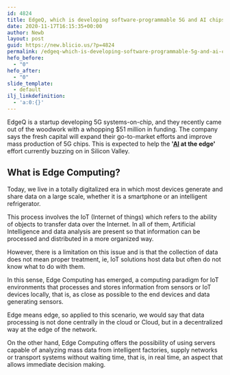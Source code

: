```yaml
---
id: 4824
title: EdgeQ, which is developing software-programmable 5G and AI chips, comes out with $51M in funding
date: 2020-11-17T16:15:35+00:00
author: Newb
layout: post
guid: https://new.blicio.us/?p=4824
permalink: /edgeq-which-is-developing-software-programmable-5g-and-ai-chips-comes-out-with-51m-in-funding/
hefo_before:
  - "0"
hefo_after:
  - "0"
slide_template:
  - default
ilj_linkdefinition:
  - 'a:0:{}'
---
```

EdgeQ is a startup developing 5G systems-on-chip, and they recently came out of the woodwork with a whopping $51 million in funding. The company says the fresh capital will expand their go-to-market efforts and improve mass production of 5G chips. This is expected to help the **'[AI](https://new.blicio.us/why-artificial-intelligence-is-still-not-that-intelligent/) at the edge'** effort currently buzzing on in Silicon Valley.

## What is Edge Computing?

Today, we live in a totally digitalized era in which most devices generate and share data on a large scale, whether it is a smartphone or an intelligent refrigerator.

This process involves the IoT (Internet of things) which refers to the ability of objects to transfer data over the Internet. In all of them, Artificial Intelligence and data analysis are present so that information can be processed and distributed in a more organized way.

However, there is a limitation on this issue and is that the collection of data does not mean proper treatment, ie, IoT solutions host data but often do not know what to do with them.

In this sense, Edge Computing has emerged, a computing paradigm for IoT environments that processes and stores information from sensors or IoT devices locally, that is, as close as possible to the end devices and data generating sensors.

Edge means edge, so applied to this scenario, we would say that data processing is not done centrally in the cloud or Cloud, but in a decentralized way at the edge of the network.

On the other hand, Edge Computing offers the possibility of using servers capable of analyzing mass data from intelligent factories, supply networks or transport systems without waiting time, that is, in real time, an aspect that allows immediate decision making.